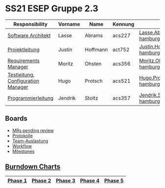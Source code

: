 # SS21 ESEP Gruppe 2.3

| Responsibility| Vorname | Name     | Kennung | Email |
|---|---------|----------|---|---------|
| [Software Architekt](https://git.haw-hamburg.de/groups/ss21-esep-gruppe-2.3/-/epics?label_name%5B%5D=responsibility%3A%3AArchitekturleitung) | Lasse   | Abrams   | acs227  | Lasse.Abrams@haw-hamburg.de |
| [Projektleitung](https://git.haw-hamburg.de/groups/ss21-esep-gruppe-2.3/-/epics?label_name%5B%5D=responsibility%3A%3AProjektleitung) | Justin  | Hoffmann | act752  | Justin.Hoffmann@haw-hamburg.de |
| [Requirements Manager](https://git.haw-hamburg.de/groups/ss21-esep-gruppe-2.3/-/epics?label_name%5B%5D=responsibility%3A%3ARequirements+Manager) | Moritz  | Ohsten   | acs356  | Moritz.Ohsten@haw-hamburg.de |
| [Testleitung](https://git.haw-hamburg.de/groups/ss21-esep-gruppe-2.3/-/epics?label_name%5B%5D=responsibility%3A%3ATestleitung), [Configuration Manager](https://git.haw-hamburg.de/groups/ss21-esep-gruppe-2.3/-/epics?label_name%5B%5D=responsibility%3A%3AConfiguration+Manager) | Hugo    | Protsch  | acs521  | Hugo.Protsch@haw-hamburg.de |
| [Programmierleitung](https://git.haw-hamburg.de/groups/ss21-esep-gruppe-2.3/-/epics?label_name%5B%5D=responsibility%3A%3AProgrammierleitung) | Jendrik | Stoltz   | acs357  | Jendrik.Stoltz@haw-hamburg.de |

## Boards

- [MRs pending review](https://git.haw-hamburg.de/groups/ss21-esep-gruppe-2.3/-/merge_requests?scope=all&utf8=%E2%9C%93&state=opened&label_name[]=workflow%3A%3Apending%20review)
- [Protokolle](https://git.haw-hamburg.de/groups/ss21-esep-gruppe-2.3/-/boards/2107?&label_name[]=Protokoll)
- [Team-Auslastung](https://git.haw-hamburg.de/groups/ss21-esep-gruppe-2.3/-/boards/2109)
- [Workflow](https://git.haw-hamburg.de/groups/ss21-esep-gruppe-2.3/-/boards/2110)
- [Milestones](https://git.haw-hamburg.de/groups/ss21-esep-gruppe-2.3/-/boards/2108)

## [Burndown Charts](https://git.haw-hamburg.de/groups/ss21-esep-gruppe-2.3/-/milestones)
| [Phase 1](https://git.haw-hamburg.de/groups/ss21-esep-gruppe-2.3/-/milestones/1) | [Phase 2](https://git.haw-hamburg.de/groups/ss21-esep-gruppe-2.3/-/milestones/2) |[Phase 3](https://git.haw-hamburg.de/groups/ss21-esep-gruppe-2.3/-/milestones/3) |[Phase 4](https://git.haw-hamburg.de/groups/ss21-esep-gruppe-2.3/-/milestones/4) |[Phase 5](https://git.haw-hamburg.de/groups/ss21-esep-gruppe-2.3/-/milestones/5) |
|---|---|---|---|---|
